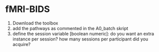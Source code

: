 # fMRI-BIDS

1. Download the toolbox
2. add the pathways as commented in the A0_batch skript
3. define the session variable [boolean numeric]: do you want an extra instance per session? how many sessions per participant did you acquire?

